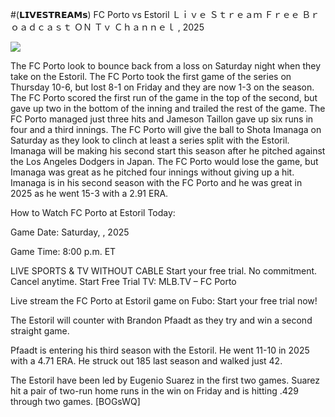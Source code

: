 #(𝗟𝗜𝗩𝗘𝗦𝗧𝗥𝗘𝗔𝗠𝘀) FC Porto vs Estoril Ｌｉｖｅ Ｓｔｒｅａｍ Ｆｒｅｅ Ｂｒｏａｄｃａｓｔ ＯＮ Ｔｖ Ｃｈａｎｎｅｌ , 2025  
  
  
[![](https://i.imgur.com/qSNzIqt.png)](https://movie.rssnews.media/pNdsteuq.php)  
  
The FC Porto look to bounce back from a loss on Saturday night when they take on the Estoril. The FC Porto took the first game of the series on Thursday 10-6, but lost 8-1 on Friday and they are now 1-3 on the season. The FC Porto scored the first run of the game in the top of the second, but gave up two in the bottom of the inning and trailed the rest of the game. The FC Porto managed just three hits and Jameson Taillon gave up six runs in four and a third innings. The FC Porto will give the ball to Shota Imanaga on Saturday as they look to clinch at least a series split with the Estoril. Imanaga will be making his second start this season after he pitched against the Los Angeles Dodgers in Japan. The FC Porto would lose the game, but Imanaga was great as he pitched four innings without giving up a hit. Imanaga is in his second season with the FC Porto and he was great in 2025 as he went 15-3 with a 2.91 ERA.

How to Watch FC Porto at Estoril Today:

Game Date: Saturday, , 2025

Game Time: 8:00 p.m. ET

LIVE SPORTS & TV WITHOUT CABLE
Start your free trial. No commitment. Cancel anytime.
Start Free Trial
TV: MLB.TV – FC Porto

Live stream the FC Porto at Estoril game on Fubo: Start your free trial now!

The Estoril will counter with Brandon Pfaadt as they try and win a second straight game.

Pfaadt is entering his third season with the Estoril. He went 11-10 in 2025 with a 4.71 ERA. He struck out 185 last season and walked just 42.

The Estoril have been led by Eugenio Suarez in the first two games. Suarez hit a pair of two-run home runs in the win on Friday and is hitting .429 through two games. [BOGsWQ]
